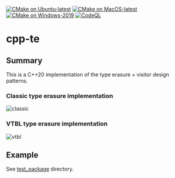 [![CMake on Ubuntu-latest](https://github.com/olivia76/cpp-te/actions/workflows/build_cmake_ubuntu.yml/badge.svg)](https://github.com/olivia76/cpp-te/actions/workflows/build_cmake_ubuntu.yml)
[![CMake on MacOS-latest](https://github.com/olivia76/cpp-te/actions/workflows/build_cmake_macos.yml/badge.svg)](https://github.com/olivia76/cpp-te/actions/workflows/build_cmake_macos.yml)
[![CMake on Windows-2019](https://github.com/olivia76/cpp-te/actions/workflows/build_cmake_windows.yml/badge.svg)](https://github.com/olivia76/cpp-te/actions/workflows/build_cmake_windows.yml)
[![CodeQL](https://github.com/olivia76/cpp-te/actions/workflows/codeql-analysis.yml/badge.svg)](https://github.com/olivia76/cpp-te/actions/workflows/codeql-analysis.yml)

# cpp-te

## Summary

This is a C++20 implementation of the type erasure + visitor design patterns.

### Classic type erasure implementation

![classic](http://www.plantuml.com/plantuml/proxy?cache=no&src=https://raw.githubusercontent.com/olivia76/cpp-te/main/puml/te.puml)

### VTBL type erasure implementation

![vtbl](http://www.plantuml.com/plantuml/proxy?cache=no&src=https://raw.githubusercontent.com/olivia76/cpp-te/main/puml/te2.puml)


## Example

See [test_package](test_package) directory.
